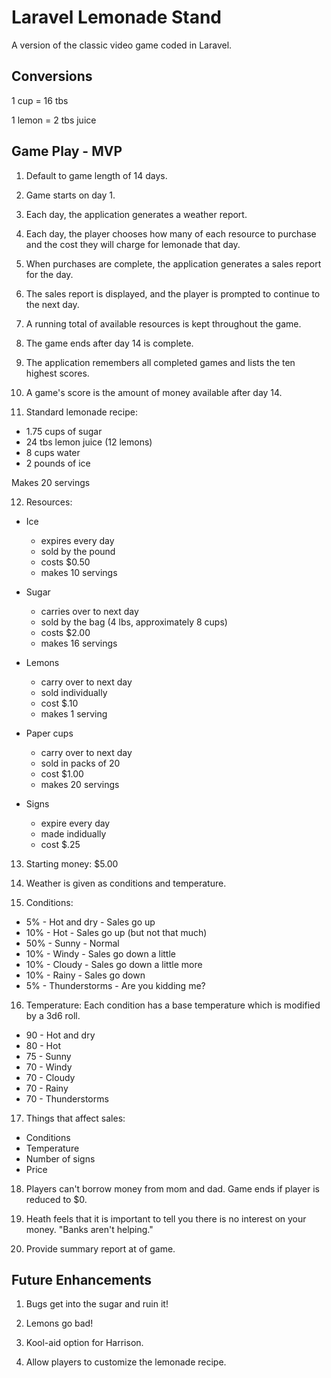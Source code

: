 # Laravel Lemonade Stand

A version of the classic video game coded in Laravel.

## Conversions

1 cup = 16 tbs

1 lemon = 2 tbs juice


## Game Play - MVP

1. Default to game length of 14 days.

2. Game starts on day 1.

3. Each day, the application generates a weather report.

4. Each day, the player chooses how many of each resource to purchase and the cost they will charge for lemonade that day.

5. When purchases are complete, the application generates a sales report for the day.

6. The sales report is displayed, and the player is prompted to continue to the next day. 

7. A running total of available resources is kept throughout the game.

8. The game ends after day 14 is complete.

9. The application remembers all completed games and lists the ten highest scores.

10. A game's score is the amount of money available after day 14.

11. Standard lemonade recipe:

  * 1.75 cups of sugar
  * 24 tbs lemon juice (12 lemons)
  * 8 cups water
  * 2 pounds of ice

  Makes 20 servings

12. Resources:

  * Ice 
    - expires every day
    - sold by the pound
    - costs $0.50
    - makes 10 servings

  * Sugar 
    - carries over to next day
    - sold by the bag (4 lbs, approximately 8 cups)
    - costs $2.00
    - makes 16 servings

  * Lemons 
    - carry over to next day
    - sold individually
    - cost $.10
    - makes 1 serving

  * Paper cups 
    - carry over to next day
    - sold in packs of 20
    - cost $1.00
    - makes 20 servings

  * Signs 
    - expire every day
    - made indidually
    - cost $.25

13. Starting money: $5.00

14. Weather is given as conditions and temperature.

15. Conditions:

  * 5%  - Hot and dry   - Sales go up
  * 10% - Hot           - Sales go up (but not that much)
  * 50% - Sunny         - Normal
  * 10% - Windy         - Sales go down a little
  * 10% - Cloudy        - Sales go down a little more
  * 10% - Rainy         - Sales go down 
  * 5%  - Thunderstorms - Are you kidding me?

16. Temperature: Each condition has a base temperature which is modified by a 3d6 roll.

  * 90 - Hot and dry 
  * 80 - Hot
  * 75 - Sunny
  * 70 - Windy
  * 70 - Cloudy
  * 70 - Rainy
  * 70 - Thunderstorms

17. Things that affect sales:

  * Conditions
  * Temperature
  * Number of signs
  * Price

18. Players can't borrow money from mom and dad. Game ends if player is reduced to $0.

19. Heath feels that it is important to tell you there is no interest on your money. "Banks aren't helping."

20. Provide summary report at of game.

## Future Enhancements

1. Bugs get into the sugar and ruin it!

2. Lemons go bad!

3. Kool-aid option for Harrison.

4. Allow players to customize the lemonade recipe.








